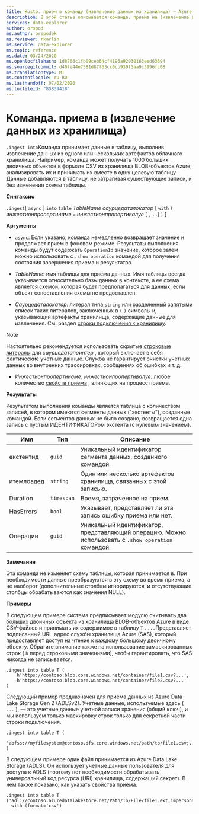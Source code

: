 ```yaml
---
title: Kusto. прием в команду (извлечение данных из хранилища) — Azure обозреватель данных
description: В этой статье описывается команда. приема на (извлечение данных из хранилища) в обозреватель данных Azure.
services: data-explorer
author: orspod
ms.author: orspodek
ms.reviewer: rkarlin
ms.service: data-explorer
ms.topic: reference
ms.date: 03/24/2020
ms.openlocfilehash: 1d8766c1fb09ceb64cf4196a92030163eed63694
ms.sourcegitcommit: d40fe44e7581d87f63cc0cb939f3aa9c3996fc08
ms.translationtype: MT
ms.contentlocale: ru-RU
ms.lasthandoff: 07/02/2020
ms.locfileid: "85839418"
---
```

# <a name="the-ingest-into-command-pull-data-from-storage"></a>Команда. приема в (извлечение данных из хранилища)

`.ingest into`Команда принимает данные в таблицу, выполнив извлечение данных из одного или нескольких артефактов облачного хранилища.
Например, команда может получать 1000 больших двоичных объектов в формате CSV из хранилища BLOB-объектов Azure, анализировать их и принимать их вместе в одну целевую таблицу.
Данные добавляются в таблицу, не затрагивая существующие записи, и без изменения схемы таблицы.

**Синтаксис**

`.ingest`[ `async` ] `into` `table` *TableName* *саурцедаталокатор* [ `with` `(` *инжестионпропертинаме* `=` *инжестионпропертивалуе* [ `,` ...] `)` ]

**Аргументы**

* `async`: Если указано, команда немедленно возвращает значение и продолжает прием в фоновом режиме. Результаты выполнения команды будут содержать `OperationId` значение, которое затем можно использовать с `.show operation` командой для получения состояния завершения приема и результатов.
  
* *TableName*: имя таблицы для приема данных.
  Имя таблицы всегда указывается относительно базы данных в контексте, а ее схема является схемой, которая будет предполагаться для данных, если объект сопоставления схемы не предоставлен.

* *Саурцедаталокатор*: литерал типа `string` или разделенный запятыми список таких литералов, заключенных в `(` `)` символы и, указывающий артефакты хранилища, содержащие данные для извлечения. См. раздел [строки подключения к хранилищу](../../api/connection-strings/storage.md).

> [!NOTE]
> Настоятельно рекомендуется использовать скрытые [строковые литералы](../../query/scalar-data-types/string.md#obfuscated-string-literals) для *саурцедатапоинтер* , который включает в себя фактические учетные данные.
> Служба не гарантирует очистки учетных данных во внутренних трассировках, сообщениях об ошибках и т. д.

* *Инжестионпропертинаме*, *инжестионпропертивалуе*: любое количество [свойств приема](../../../ingestion-properties.md) , влияющих на процесс приема.

**Результаты**

Результатом выполнения команды является таблица с количеством записей, в котором имеются сегменты данных ("экстенты"), созданные командой.
Если сегментов данных не было создано, возвращается одна запись с пустым ИДЕНТИФИКАТОРом экстента (с нулевым значением).

|Имя       |Тип      |Описание                                                                |
|-----------|----------|---------------------------------------------------------------------------|
|екстентид   |`guid`    |Уникальный идентификатор сегмента данных, созданного командой.|
|итемлоадед |`string`  |Один или несколько артефактов хранилища, связанных с этой записью.             |
|Duration   |`timespan`|Время, затраченное на прием.                                     |
|HasErrors  |`bool`    |Указывает, представляет ли эта запись ошибку приема или нет.                |
|Операции|`guid`    |Уникальный идентификатор, представляющий операцию. Можно использовать с `.show operation` командой.|

**Замечания**

Эта команда не изменяет схему таблицы, которая принимается в.
При необходимости данные преобразуются в эту схему во время приема, а не наоборот (дополнительные столбцы игнорируются, и отсутствующие столбцы обрабатываются как значения NULL).

**Примеры**

В следующем примере система предписывает модулю считывать два больших двоичных объекта из хранилища BLOB-объектов Azure в виде CSV-файлов и принимать их содержимое в таблицу `T` . `...`Представляет подписанный URL-адрес службы хранилища Azure (SAS), который предоставляет доступ на чтение к каждому большому двоичному объекту. Обратите внимание также на использование замаскированных строк ( `h` перед строковыми значениями), чтобы гарантировать, что SAS никогда не записывается.

```kusto
.ingest into table T (
    h'https://contoso.blob.core.windows.net/container/file1.csv?...',
    h'https://contoso.blob.core.windows.net/container/file2.csv?...'
)
```

Следующий пример предназначен для приема данных из Azure Data Lake Storage Gen 2 (ADLSv2). Учетные данные, используемые здесь ( `...` ), — это учетные данные учетной записи хранения (общий ключ), и мы используем только маскировку строк только для секретной части строки подключения.

```kusto
.ingest into table T (
  'abfss://myfilesystem@contoso.dfs.core.windows.net/path/to/file1.csv;...'
)
```

В следующем примере один файл принимается из Azure Data Lake Storage (ADLS).
Он использует учетные данные пользователя для доступа к ADLS (поэтому нет необходимости обрабатывать универсальный код ресурса (URI) хранилища, содержащий секрет). В нем также показано, как указать свойства приема.

```kusto
.ingest into table T ('adl://contoso.azuredatalakestore.net/Path/To/File/file1.ext;impersonate')
  with (format='csv')
```

